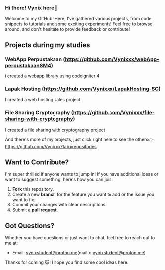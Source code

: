 ### Hi there! Vynix here👋

Welcome to my GitHub! Here, I've gathered various projects, from code snippets to tutorials and some exciting experiments! Feel free to browse around, and don't hesitate to provide feedback or contribute!

## Projects during my studies

### WebApp Perpustakaan (https://github.com/Vynixxx/webApp-perpustakaanSM4)
i created a webapp library using codeigniter 4

### Lapak Hosting (https://github.com/Vynixxx/LapakHosting-SC)
I created a web hosting sales project

### File Sharing Cryptography (https://github.com/Vynixxx/file-sharing-with-cryptography)
I created a file sharing with cryptography project

And there's more of my projects, just click right here to see the others👉 https://github.com/Vynixxx?tab=repositories

## Want to Contribute?

I'm super thrilled if anyone wants to jump in! If you have additional ideas or want to suggest something, here's how you can join:

1. **Fork** this repository.
2. Create a new **branch** for the feature you want to add or the issue you want to fix.
3. Commit your changes with clear descriptions.
4. Submit a **pull request**.

## Got Questions?

Whether you have questions or just want to chat, feel free to reach out to me at:

- Email: vynixstudent@proton.me(mailto:vynixstudent@proton.me)

Thanks for coming 😺! I hope you find some cool ideas here.

<!--
**Vynixxx/Vynixxx** is a ✨ _special_ ✨ repository because its `README.md` (this file) appears on your GitHub profile.

Here are some ideas to get you started:

- 🔭 I’m currently working on ...
- 🌱 I’m currently learning ...
- 👯 I’m looking to collaborate on ...
- 🤔 I’m looking for help with ...
- 💬 Ask me about ...
- 📫 How to reach me: ...
- 😄 Pronouns: ...
- ⚡ Fun fact: ...
-->
